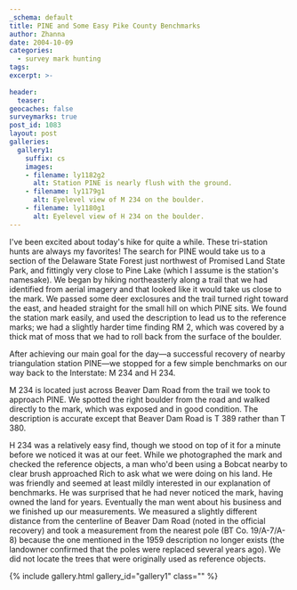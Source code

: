 ```yaml
---
_schema: default
title: PINE and Some Easy Pike County Benchmarks
author: Zhanna
date: 2004-10-09
categories:
  - survey mark hunting
tags:
excerpt: >- 
  
header:
  teaser:
geocaches: false
surveymarks: true
post_id: 1083
layout: post
galleries:
  gallery1:
    suffix: cs
    images:
    - filename: ly1182g2
      alt: Station PINE is nearly flush with the ground.  
    - filename: ly1179g1
      alt: Eyelevel view of M 234 on the boulder.
    - filename: ly1180g1
      alt: Eyelevel view of H 234 on the boulder.       
---
```


I've been excited about today's hike for quite a while. These tri-station hunts are always my favorites! The search for PINE would take us to a section of the Delaware State Forest just northwest of Promised Land State Park, and fittingly very close to Pine Lake (which I assume is the station's namesake). We began by hiking northeasterly along a trail that we had identified from aerial imagery and that looked like it would take us close to the mark. We passed some deer exclosures and the trail turned right toward the east, and headed straight for the small hill on which PINE sits. We found the station mark easily, and used the description to lead us to the reference marks; we had a slightly harder time finding RM 2, which was covered by a thick mat of moss that we had to roll back from the surface of the boulder. 

After achieving our main goal for the day—a successful recovery of nearby triangulation station PINE—we stopped for a few simple benchmarks on our way back to the Interstate: M 234 and H 234.

M 234 is located just across Beaver Dam Road from the trail we took to approach PINE. We spotted the right boulder from the road and walked directly to the mark, which was exposed and in good condition. The description is accurate except that Beaver Dam Road is T 389 rather than T 380.

H 234 was a relatively easy find, though we stood on top of it for a minute before we noticed it was at our feet. While we photographed the mark and checked the reference objects, a man who'd been using a Bobcat nearby to clear brush approached Rich to ask what we were doing on his land. He was friendly and seemed at least mildly interested in our explanation of benchmarks. He was surprised that he had never noticed the mark, having owned the land for years. Eventually the man went about his business and we finished up our measurements. We measured a slightly different distance from the centerline of Beaver Dam Road (noted in the official recovery) and took a measurement from the nearest pole (BT Co. 19/A-7/A-8) because the one mentioned in the 1959 description no longer exists (the landowner confirmed that the poles were replaced several years ago). We did not locate the trees that were originally used as reference objects.

{% include gallery.html gallery_id="gallery1" class="" %}